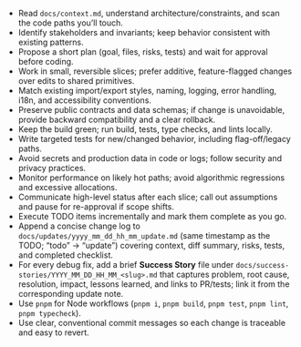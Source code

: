 * Read `docs/context.md`, understand architecture/constraints, and scan the code paths you’ll touch.
* Identify stakeholders and invariants; keep behavior consistent with existing patterns.
* Propose a short plan (goal, files, risks, tests) and wait for approval before coding.
* Work in small, reversible slices; prefer additive, feature-flagged changes over edits to shared primitives.
* Match existing import/export styles, naming, logging, error handling, i18n, and accessibility conventions.
* Preserve public contracts and data schemas; if change is unavoidable, provide backward compatibility and a clear rollback.
* Keep the build green; run build, tests, type checks, and lints locally.
* Write targeted tests for new/changed behavior, including flag-off/legacy paths.
* Avoid secrets and production data in code or logs; follow security and privacy practices.
* Monitor performance on likely hot paths; avoid algorithmic regressions and excessive allocations.
* Communicate high-level status after each slice; call out assumptions and pause for re-approval if scope shifts.
* Execute TODO items incrementally and mark them complete as you go.
* Append a concise change log to `docs/updates/yyyy_mm_dd_hh_mm_update.md` (same timestamp as the TODO; “todo” → “update”) covering context, diff summary, risks, tests, and completed checklist.
* For every debug fix, add a brief **Success Story** file under `docs/success-stories/YYYY_MM_DD_HH_MM_<slug>.md` that captures problem, root cause, resolution, impact, lessons learned, and links to PR/tests; link it from the corresponding update note.
* Use `pnpm` for Node workflows (`pnpm i`, `pnpm build`, `pnpm test`, `pnpm lint`, `pnpm typecheck`).
* Use clear, conventional commit messages so each change is traceable and easy to revert.
